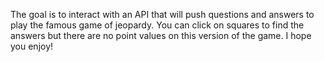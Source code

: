 The goal is to interact with an API that will push questions and answers to play the famous game of jeopardy.
You can click on squares to find the answers but there are no point values on this version of the game.
I hope you enjoy!

